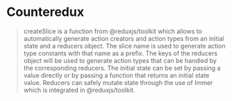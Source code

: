 # Counteredux

>createSlice is a function from @reduxjs/toolkit which allows to automatically generate action creators and action types from an initial state and a reducers object. The slice name is used to generate action type constants with that name as a prefix. The keys of the reducers object will be used to generate action types that can be handled by the corresponding reducers. The initial state can be set by passing a value directly or by passing a function that returns an initial state value. Reducers can safely mutate state through the use of Immer which is integrated in @reduxjs/toolkit.

